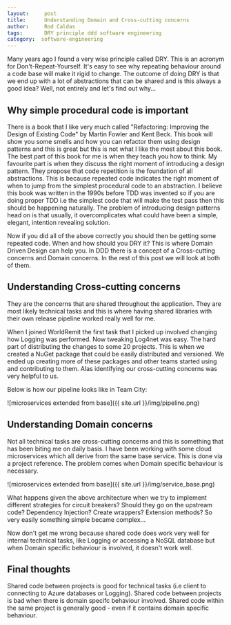 ```yaml
---
layout:     post
title:      Understanding Domain and Cross-cutting concerns
author:     Rod Caldas
tags: 		DRY principle ddd software engineering
category:  software-engineering
---
```

<!-- Start Writing Below in Markdown -->

Many years ago I found a very wise principle called DRY. This is an acronym for Don't-Repeat-Yourself. It's easy to see why repeating behaviour around a code base will make it rigid to change. The outcome of doing DRY is that we end up with a lot of abstractions that can be shared and is this always a good idea? Well, not entirely and let's find out why...

## Why simple procedural code is important

There is a book that I like very much called "Refactoring: Improving the Design of Existing Code" by Martin Fowler and Kent Beck. This book will show you some smells and how you can refactor them using design patterns and this is great but this is not what I like the most about this book. The best part of this book for me is when they teach you how to think. My favourite part is when they discuss the right moment of introducing a design pattern. They propose that code repetition is the foundation of all abstractions. This is because repeated code indicates the right moment of when to jump from the simplest procedural code to an abstraction. I believe this book was written in the 1990s before TDD was invented so if you are doing proper TDD i.e the simplest code that will make the test pass then this should be happening naturally. The problem of introducing design patterns head on is that usually, it overcomplicates what could have been a simple, elegant, intention revealing solution.

Now if you did all of the above correctly you should then be getting some repeated code. When and how should you DRY it? This is where Domain Driven Design can help you. In DDD there is a concept of a Cross-cutting concerns and Domain concerns. In the rest of this post we will look at both of them.

## Understanding Cross-cutting concerns

They are the concerns that are shared throughout the application. They are most likely technical tasks and this is where having shared libraries with their own release pipeline worked really well for me.

When I joined WorldRemit the first task that I picked up involved changing how Logging was performed. Now tweaking Log4net was easy. The hard part of distributing the changes to some 20 projects. This is when we created a NuGet package that could be easily distributed and versioned. We ended up creating more of these packages and other teams started using and contributing to them. Alas identifying our cross-cutting concerns was very helpful to us.

Below is how our pipeline looks like in Team City:

![microservices extended from base]({{ site.url }}/img/pipeline.png)

## Understanding Domain concerns

Not all technical tasks are cross-cutting concerns and this is something that has been biting me on daily basis. I have been working with some cloud microservices which all derive from the same base service. This is done via a project reference. The problem comes when Domain specific behaviour is necessary. 

![microservices extended from base]({{ site.url }}/img/service_base.png)

What happens given the above architecture when we try to implement different strategies for circuit breakers? Should they go on the upstream code? Dependency Injection? Create wrappers? Extension methods? So very easily something simple became complex...

Now don't get me wrong because shared code does work very well for internal technical tasks, like Logging or accessing a NoSQL database but when Domain specific behaviour is involved, it doesn't work well.

## Final thoughts

Shared code between projects is good for technical tasks (i.e client to connecting to Azure databases or Logging). Shared code between projects is bad when there is domain specifc behaviour involved. Shared code within the same project is generally good - even if it contains domain specific behaviour.
